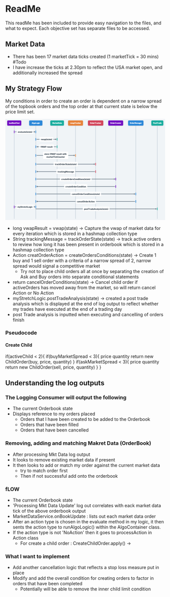 # ReadMe
This readMe has been included to provide easy navigation to the files, and what to expect.
Each objective set has separate files to be accessed.

## Market Data
- There has been 17 market data ticks created (1 marketTick = 30 mins) #Todo
- I have increase the ticks at 2.30pm to reflect the USA market open, and additionally increased the spread

## My Strategy Flow
My conditions in order to create an order is dependent on a narrow spread of the topbook orders and the top order at that current state is below the price limit set. 


![img.png](img.png)

- long vwapResult = vwap(state) -> Capture the vwap of market data for every iteration which is stored in a hashmap collection type
-  String trackingMessage = trackOrderState(state) -> track active orders to review how long it has been present in orderbook which is stored in a hashmap collection type
- Action creatOrderAction = createOrdersConditions(state) -> Create 1 buy and 1 sell order with a criteria of a narrow spread of 2, narrow spread would signal a competitive market
  - Try not to place child orders all at once by separating the creation of Ask and Buy orders into separate conditional statements 
- return cancelOrderConditions(state) -> Cancel child order if activeOrders has moved away from the market, so will return cancel Action or No Action
-  myStretchLogic.postTradeAnalysis(state) -> created a post trade analysis which is displayed at the end of log output to reflect whether my trades have executed at the end of a trading day
  - post Trade analysis is inputted when executing and cancelling of orders finish 



### Pseudocode 



#### Create Child
if(activeChild < 2){
    if(buyMarketSpread < 3){
    price 
    quantity
    return new ChildOrder(buy, price, quantity)
    }
    if(askMarketSpread < 3){
    price
    quantity 
    return new ChildOrder(sell, price, quantity)
    }
}

## Understanding the log outputs
### The Logging Consumer will output the following 
- The current Orderbook state
- Displays reference to my orders placed
  - Orders that I have been created to be added to the Orderbook
  - Orders that have been filled 
  - Orders that have been cancelled 

### Removing, adding and matching Makret Data (OrderBook)
- After processing Mkt Data log output
- It looks to remove existing market data if present
- It then looks to add or match my order against the current market data
  - try to match order first
  - Then if not successful add onto the orderbook

### fLOW
- The current Orderbook state
- 'Processing Mkt Data Update' log out correlates with eack market data tick of the above orderbook output 
- MarketDataService.onBookUpdate : lists out each market data order
- After an action type is chosen in the evaluate method in my logic, it then sents the action type to runAlgoLogic() within the AlgoContainer class.
- If the action type is not 'NoAction' then it goes to processAction in Action class
  - For create a child order : CreateChildOrder.apply() -> 
### What I want to implement
- Add another cancellation logic that reflects a stop loss measure put in place
- Modify and add the overall condition for creating orders to factor in orders that have been completed
  - Potentially will be able to remove the inner child limit condition 
